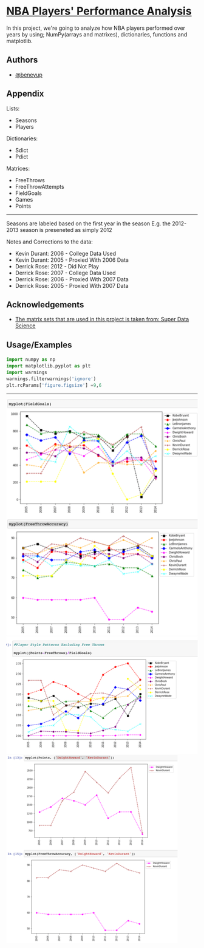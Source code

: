 # [NBA Players' Performance Analysis](https://github.com/beneyup/Python-Portfolio-Projects/tree/master-branch)

In this project, we're going to analyze how NBA players performed over years
by using; NumPy(arrays and matrixes), dictionaries, functions and matplotlib.


## Authors

- [@beneyup](https://www.github.com/beneyup)



## Appendix

Lists:
 - Seasons
 - Players

Dictionaries:
 - Sdict
 - Pdict

Matrices:
 - FreeThrows
 - FreeThrowAttempts
 - FieldGoals
 - Games
 - Points

---

Seasons are labeled based on the first year in the season
E.g. the 2012-2013 season is preseneted as simply 2012

Notes and Corrections to the data:
 - Kevin Durant: 2006 - College Data Used
 - Kevin Durant: 2005 - Proxied With 2006 Data
 - Derrick Rose: 2012 - Did Not Play
 - Derrick Rose: 2007 - College Data Used
 - Derrick Rose: 2006 - Proxied With 2007 Data
 - Derrick Rose: 2005 - Proxied With 2007 Data
## Acknowledgements

 - [The matrix sets that are used in this project is taken from: Super Data Science](https://www.superdatascience.com)



## Usage/Examples

```python
import numpy as np
import matplotlib.pyplot as plt
import warnings
warnings.filterwarnings('ignore')
plt.rcParams['figure.figsize'] =9,6

```
---
![](/images/FieldGoals%20%26%20FreeThrowAccuracy.png)
![](/images/Player%20Style%20Patterns.png)
![](/images/Points%20%26%20FreeThrowAccuracy.png)

